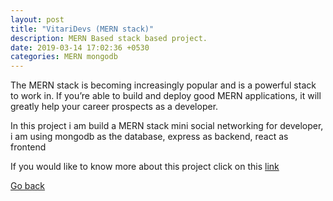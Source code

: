 ```yaml
---
layout: post
title: "VitariDevs (MERN stack)"
description: MERN Based stack based project.
date: 2019-03-14 17:02:36 +0530
categories: MERN mongodb
---
```


The MERN stack is becoming increasingly popular and is a powerful stack to work in. If you’re able to build and deploy good MERN applications, it will greatly help your career prospects as a developer.

In this project i am build a MERN stack mini social networking for developer, i am using mongodb as the database, express as backend, react as frontend

If you would like to know more about this project click on this [link](https://github.com/tandavala/vitaridevs)

<a href="#" id="back">Go back</a>

